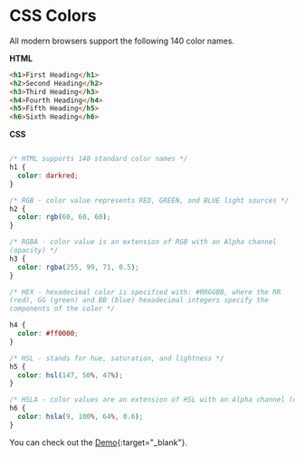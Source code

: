 


# CSS Colors



All modern browsers support the following 140 color names.

**HTML**

```html
<h1>First Heading</h1>
<h2>Second Heading</h2>
<h3>Third Heading</h3>
<h4>Fourth Heading</h4>
<h5>Fifth Heading</h5>
<h6>Sixth Heading</h6>
```
**CSS**

```css

/* HTML supports 140 standard color names */
h1 {
  color: darkred;
}

/* RGB - color value represents RED, GREEN, and BLUE light sources */
h2 {
  color: rgb(60, 60, 60);
}

/* RGBA - color value is an extension of RGB with an Alpha channel
(opacity) */
h3 {
  color: rgba(255, 99, 71, 0.5);
}

/* HEX - hexadecimal color is specified with: #RRGGBB, where the RR
(red), GG (green) and BB (blue) hexadecimal integers specify the
components of the color */

h4 {
  color: #ff0000;
}

/* HSL - stands for hue, saturation, and lightness */
h5 {
  color: hsl(147, 50%, 47%);
}

/* HSLA - color values are an extension of HSL with an Alpha channel (opacity). */
h6 {
  color: hsla(9, 100%, 64%, 0.6);
}

```

You can check out the [Demo](https://praveenorugantitech.github.io/praveenorugantitech-css-course/3_Colors/Demo){:target="_blank"}.




